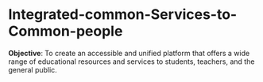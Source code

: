 # Integrated-common-Services-to-Common-people
**Objective**: To create an accessible and unified platform that offers a wide range of educational resources and services to students, teachers, and the general public.
